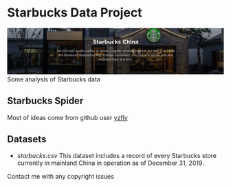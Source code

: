 # Starbucks Data Project
![starbucks.png](starbucks.png)
Some analysis of Starbucks data

## Starbucks Spider

Most of ideas come from github user [yzfly](https://github.com/yzfly/Starbucks-Spider)

## Datasets
  - *starbucks.csv* This dataset includes a record of every Starbucks store currently in mainland China in operation as of December 31, 2019.

Contact me with any copyright issues